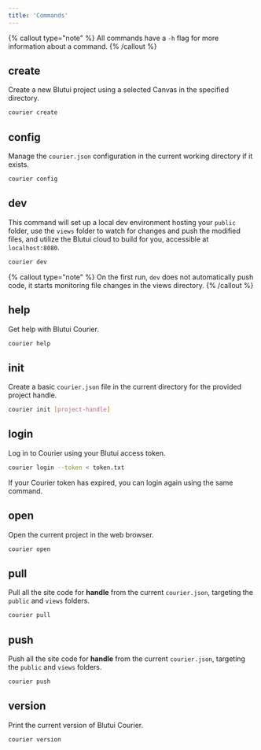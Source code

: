 ```yaml
---
title: 'Commands'
---
```


{% callout type="note" %}
All commands have a `-h` flag for more information about a command.
{% /callout %}

## create

Create a new Blutui project using a selected Canvas in the specified directory.

```bash
courier create
```

## config

Manage the `courier.json` configuration in the current working directory if it exists.

```bash
courier config
```

## dev

This command will set up a local dev environment hosting your `public` folder, use the `views` folder to watch for changes and push the modified files, and utilize the Blutui cloud to build for you, accessible at `localhost:8080`.

```bash
courier dev
```

{% callout type="note" %}
On the first run, `dev` does not automatically push code, it starts monitoring file changes in the views directory.
{% /callout %}

## help

Get help with Blutui Courier.

```bash
courier help
```

## init

Create a basic `courier.json` file in the current directory for the provided project handle.

```bash
courier init [project-handle]
```

## login

Log in to Courier using your Blutui access token.

```bash
courier login --token < token.txt
```

If your Courier token has expired, you can login again using the same command.

## open

Open the current project in the web browser.

```bash
courier open
```

## pull

Pull all the site code for **handle** from the current `courier.json`, targeting the `public` and `views` folders.

```bash
courier pull
```

## push

Push all the site code for **handle** from the current `courier.json`, targeting the `public` and `views` folders.

```bash
courier push
```

## version

Print the current version of Blutui Courier.

```bash
courier version
```
